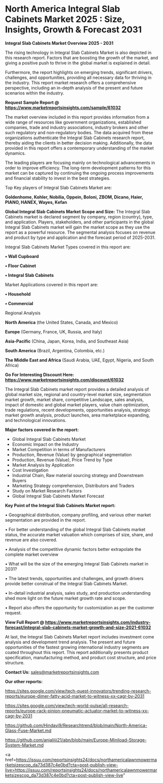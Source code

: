 # North America Integral Slab Cabinets Market 2025 : Size, Insights, Growth & Forecast 2031

<Strong> Integral Slab Cabinets Market Overview 2025 - 2031</strong>

The rising technology in Integral Slab Cabinets Market is also depicted in this research report. Factors that are boosting the growth of the market, and giving a positive push to thrive in the global market is explained in detail.

Furthermore, the report highlights on emerging trends, significant drivers, challenges, and opportunities, providing all necessary data for thriving in the industry. This report market research offers a comprehensive perspective, including an in-depth analysis of the present and future scenarios within the industry.

<strong>Request Sample Report @ <a href=https://www.marketreportsinsights.com/sample/61032>https://www.marketreportsinsights.com/sample/61032</a></strong>

The market overview included in this report provides information from a wide range of resources like government organizations, established companies, trade and industry associations, industry brokers and other such regulatory and non-regulatory bodies. The data acquired from these organizations authenticate the Integral Slab Cabinets research report, thereby aiding the clients in better decision making. Additionally, the data provided in this report offers a contemporary understanding of the market dynamics.

The leading players are focusing mainly on technological advancements in order to improve efficiency. The long-term development patterns for this market can be captured by continuing the ongoing process improvements and financial stability to invest in the best strategies.

Top Key players of Integral Slab Cabinets Market are:

<strong>Goldenhome, Kohler, Nobilia, Oppein, Boloni, ZBOM, Dicano, Haier, PIANO, HANEX, Wayes, Kefan</strong>

<strong><b>Global Integral Slab Cabinets Market Scope and Size:</b></strong>
The Integral Slab Cabinets market is declared segment by company, region (country), type, and application. Players, stakeholders, and other participants in the global Integral Slab Cabinets market will gain the market scope as they use the report as a powerful resource. The segmental analysis focuses on revenue and product by type and application and the forecast period of 2025-2031.

Integral Slab Cabinets Market Types covered in this report are:

<strong>• Wall Cupboard

• Floor Cabinet

• Integral Slab Cabinets</strong>

Market Applications covered in this report are:

<strong>• Household

• Commercial</strong> 

Regional Analysis

<strong>North America</strong> (the United States, Canada, and Mexico)

<strong>Europe</strong> (Germany, France, UK, Russia, and Italy)

<strong>Asia-Pacific</strong> (China, Japan, Korea, India, and Southeast Asia)

<strong>South America</strong> (Brazil, Argentina, Colombia, etc.)

<strong>The Middle East and Africa</strong> (Saudi Arabia, UAE, Egypt, Nigeria, and South Africa)

<strong>Go For Interesting Discount Here: <a href=https://www.marketreportsinsights.com/discount/61032>https://www.marketreportsinsights.com/discount/61032</a></strong>

The Integral Slab Cabinets market report provides a detailed analysis of global market size, regional and country-level market size, segmentation market growth, market share, competitive Landscape, sales analysis, impact of domestic and global market players, value chain optimization, trade regulations, recent developments, opportunities analysis, strategic market growth analysis, product launches, area marketplace expanding, and technological innovations.

<strong><b>Major factors covered in the report:</b></strong>
<ul>
  <li>Global Integral Slab Cabinets Market </li>
  <li>Economic Impact on the Industry</li>
  <li>Market Competition in terms of Manufacturers</li>
  <li>Production, Revenue (Value) by geographical segmentation</li>
  <li>Production, Revenue (Value), Price Trend by Type</li>
  <li>Market Analysis by Application</li>
  <li>Cost Investigation</li>
  <li>Industrial Chain, Raw material sourcing strategy and Downstream Buyers</li>
  <li>Marketing Strategy comprehension, Distributors and Traders</li>
  <li>Study on Market Research Factors</li>
  <li>Global Integral Slab Cabinets Market Forecast</li>
</ul>

<strong><b>Key Point of the Integral Slab Cabinets Market report:</b></strong>

• Geographical distribution, company profiling, and various other market segmentation are provided in the report.

• For better understanding of the global Integral Slab Cabinets market status, the accurate market valuation which comprises of size, share, and revenue are also covered.

• Analysis of the competitive dynamic factors better extrapolate the complete market overview

• What will be the size of the emerging Integral Slab Cabinets market in 2031?

• The latest trends, opportunities and challenges, and growth drivers provide better construal of the Integral Slab Cabinets Market.

• In-detail industrial analysis, sales study, and production understanding shed more light on the future market growth rate and scope.

• Report also offers the opportunity for customization as per the customer request.

<strong><b>View Full Report @ <a href=https://www.marketreportsinsights.com/industry-forecast/integral-slab-cabinets-market-growth-and-size-2021-61032>https://www.marketreportsinsights.com/industry-forecast/integral-slab-cabinets-market-growth-and-size-2021-61032</a></b></strong>


At last, the Integral Slab Cabinets Market report includes investment come analysis and development trend analysis. The present and future opportunities of the fastest growing international industry segments are coated throughout this report. This report additionally presents product specification, manufacturing method, and product cost structure, and price structure.

<strong>Contact Us:</strong>
sales@marketreportsinsights.com

<strong>Our other reports:</strong>

<a href=https://sites.google.com/view/tech-quest-innovators/trending-research-reports/europe-dimer-fatty-acid-market-to-witness-xx-cagr-by-2031>https://sites.google.com/view/tech-quest-innovators/trending-research-reports/europe-dimer-fatty-acid-market-to-witness-xx-cagr-by-2031</a>

<a href=https://sites.google.com/view/tech-world-pulse/all-research-reports/europe-rack-pinion-pneumatic-actuator-market-to-witness-xx-cagr-by-2031>https://sites.google.com/view/tech-world-pulse/all-research-reports/europe-rack-pinion-pneumatic-actuator-market-to-witness-xx-cagr-by-2031</a>

<a href=https://github.com/Hindavi9/Researchtrend/blob/main/North-America-Glass-Fuse-Market.md>https://github.com/Hindavi9/Researchtrend/blob/main/North-America-Glass-Fuse-Market.md</a>

<a href=https://github.com/anjaliiii21/abn/blob/main/Europe-Miniload-Storage-System-Market.md>https://github.com/anjaliiii21/abn/blob/main/Europe-Miniload-Storage-System-Market.md</a>

<a href=https://issuu.com/reportsinsights24/docs/northamericalawnmowermarketsizescop_da73d387c4e0bd?cta=post-publish-view-live>https://issuu.com/reportsinsights24/docs/northamericalawnmowermarketsizescop_da73d387c4e0bd?cta=post-publish-view-live</a>"
